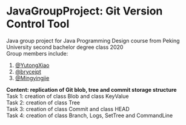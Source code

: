 # JavaGroupProject: Git Version Control Tool
Java group project for Java Programming Design course from Peking University second bachelor degree class 2020   
Group members include:  
1. [@YutongXiao](https://github.com/YutongXiao)
2. [@brycejpt](https://github.com/brycejpt)
3. [@Mingyingjie](https://github.com/Mingyingjie)

**Content: replication of Git blob, tree and commit storage structure**  
Task 1: creation of class Blob and class KeyValue  
Task 2: creation of class Tree  
Task 3: creation of class Commit and class HEAD  
Task 4: creation of class Branch, Logs, SetTree and CommandLine
